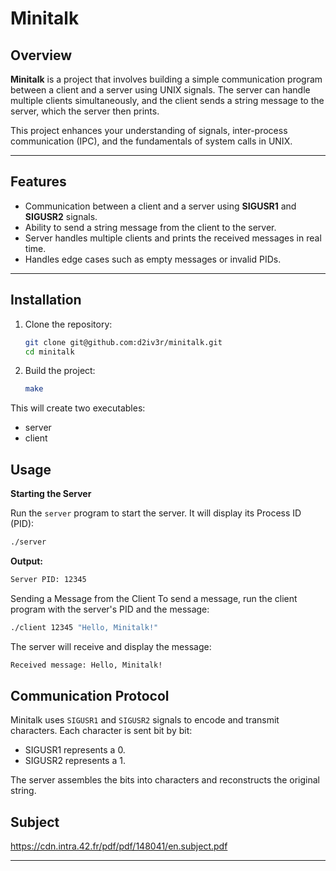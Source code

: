 # Minitalk

## Overview
**Minitalk** is a project that involves building a simple communication program between a client and a server using UNIX signals. The server can handle multiple clients simultaneously, and the client sends a string message to the server, which the server then prints.

This project enhances your understanding of signals, inter-process communication (IPC), and the fundamentals of system calls in UNIX.

---

## Features
- Communication between a client and a server using **SIGUSR1** and **SIGUSR2** signals.
- Ability to send a string message from the client to the server.
- Server handles multiple clients and prints the received messages in real time.
- Handles edge cases such as empty messages or invalid PIDs.

---

## Installation
1. Clone the repository:
   ```bash
   git clone git@github.com:d2iv3r/minitalk.git
   cd minitalk

2. Build the project:
   ```bash
   make
   ```
This will create two executables:
   - server
   - client

## Usage

**Starting the Server**

Run the `server` program to start the server. It will display its Process ID (PID):
   ```bash
   ./server
   ```
**Output:**
   ```bash
   Server PID: 12345
   ```
Sending a Message from the Client
To send a message, run the client program with the server's PID and the message:
   ```bash
   ./client 12345 "Hello, Minitalk!"
   ```
The server will receive and display the message:
   ```bash
   Received message: Hello, Minitalk!
   ```

## Communication Protocol

Minitalk uses `SIGUSR1` and `SIGUSR2` signals to encode and transmit characters. Each character is sent bit by bit:

- SIGUSR1 represents a 0.
- SIGUSR2 represents a 1.

The server assembles the bits into characters and reconstructs the original string.

## Subject
https://cdn.intra.42.fr/pdf/pdf/148041/en.subject.pdf

---
